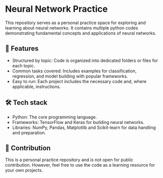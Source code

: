 # Neural Network Practice
This repository serves as a personal practice space for exploring and learning about neural networks. It contains multiple python codes demonstrating fundamental concepts and applications of neural networks.

## 🚀 Features
* Structured by topic: Code is organized into dedicated folders or files for each topic.
* Common tasks covered: Includes examples for classification, regression, and model building with popular frameworks.
* Easy to run: Each project includes the necessary code and, where applicable, instructions.

## 🛠️ Tech stack
* Python: The core programming language.
* Frameworks: TensorFlow and Keras for building neural networks.
* Libraries: NumPy, Pandas, Matplotlib and Scikit-learn for data handling and preparation.

## 🤝 Contribution
This is a personal practice repository and is not open for public contribution. However, feel free to use the code as a learning resource for your own projects.
